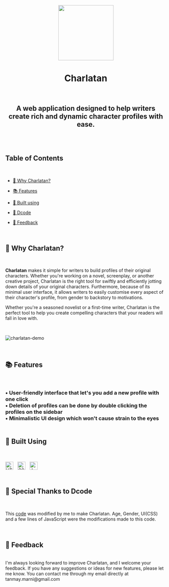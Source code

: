 <!-- logo -->
<p align="center">
    <a><img src="https://i.postimg.cc/wTgMR9N1/charlatan-trans-pic.png" height="173"/></a>
</p>

<h1 align="center"> Charlatan </h1>
<br>
<h2 align="center">
    A web application designed to help writers create rich and dynamic character profiles with ease.
</h2>
<br></br>

## Table of Contents

<br>

  * [<g-emoji class="g-emoji" alias="thinking" fallback-src="https://github.githubassets.com/images/icons/emoji/unicode/1f914.png">🤔</g-emoji> Why Charlatan?](#-why-charlatan)
  
  * [<g-emoji class="g-emoji" alias="books" fallback-src="https://github.githubassets.com/images/icons/emoji/unicode/1f4da.png">📚</g-emoji> Features](#features)

  * [🧰 Built using](#-tools)

  * [🙏 Dcode](#-tools)

  * [<g-emoji class="g-emoji" alias="star2" fallback-src="https://github.githubassets.com/images/icons/emoji/unicode/1f31f.png">🌟</g-emoji> Feedback](#-feedback)

<br>

## 🤔 Why Charlatan?

<br>

**Charlatan** makes it simple for writers to build profiles of their original characters. Whether you're working on a novel, screenplay, or another creative project, Charlatan is the right tool for swiftly and efficiently jotting down details of your original characters. Furthermore, because of its minimal user interface, it allows writers to easily customise every aspect of their character's profile, from gender to backstory to motivations.

Whether you're a seasoned novelist or a first-time writer, Charlatan is the perfect tool to help you create compelling characters that your readers will fall in love with.

<br>

![charlatan-demo](https://i.postimg.cc/v8vj8J6v/Screenshot-2023-04-02-072504.png)

<br>

## 📚 Features

<br>
<h3>• User-friendly interface that let's you add a new profile with one click<br>
• Deletion of profiles can be done by double clicking the profiles on the sidebar <br>
• Minimalistic UI design which won't cause strain to the eyes<br>
<br></h3>

## 🧰 Built Using

<br>
<br>
<img align="left" alt="HTML" width="25px" style="padding-right:10px;" src="https://cdn.jsdelivr.net/gh/devicons/devicon/icons/html5/html5-plain.svg" />
<img align="left" alt="CSS" width=" 25px" style="padding-right:10px;" src="https://cdn.jsdelivr.net/gh/devicons/devicon/icons/css3/css3-plain.svg" />
<img align="left" alt="JavaScript" width="25px" style="padding-right:10px;" src="https://cdn.jsdelivr.net/gh/devicons/devicon/icons/javascript/javascript-plain.svg" /><br>

<br>
<br>

## 🙏 Special Thanks to Dcode

<br>

This [code](https://github.com/dcode-youtube/notes-app-javascript-localstorage) was modified by me to make Charlatan. Age, Gender, UI(CSS) and a few lines of JavaScript were the modifications made to this code.<br>

<br>




## 🌟 Feedback
<br>
I'm always looking forward to improve Charlatan, and I welcome your feedback. If you have any suggestions or ideas for new features, please let me know. You can contact me through my email directly at tanmay.marni@gmail.com


